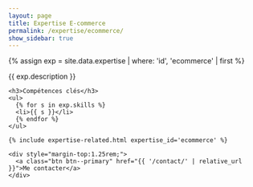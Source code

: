 ```yaml
---
layout: page
title: Expertise E‑commerce
permalink: /expertise/ecommerce/
show_sidebar: true
---
```


{% assign exp = site.data.expertise | where: 'id', 'ecommerce' | first %}
<section class="expertise-detail">
  <div class="container">
    <p class="section-description">{{ exp.description }}</p>

    <h3>Compétences clés</h3>
    <ul>
      {% for s in exp.skills %}
      <li>{{ s }}</li>
      {% endfor %}
    </ul>

    {% include expertise-related.html expertise_id='ecommerce' %}

    <div style="margin-top:1.25rem;">
      <a class="btn btn--primary" href="{{ '/contact/' | relative_url }}">Me contacter</a>
    </div>
  </div>
</section>

